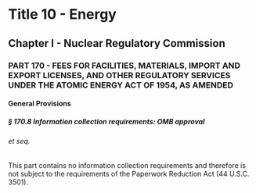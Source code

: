 
# Title 10 - Energy
## Chapter I - Nuclear Regulatory Commission
### PART 170 - FEES FOR FACILITIES, MATERIALS, IMPORT AND EXPORT LICENSES, AND OTHER REGULATORY SERVICES UNDER THE ATOMIC ENERGY ACT OF 1954, AS AMENDED
#### General Provisions
##### § 170.8 Information collection requirements: OMB approval
###### et seq.

This part contains no information collection requirements and therefore is not subject to the requirements of the Paperwork Reduction Act (44 U.S.C. 3501).
